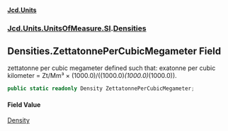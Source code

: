 #### [Jcd.Units](index.md 'index')

### [Jcd.Units.UnitsOfMeasure.SI](Jcd.Units.UnitsOfMeasure.SI.md 'Jcd.Units.UnitsOfMeasure.SI').[Densities](Densities.md 'Jcd.Units.UnitsOfMeasure.SI.Densities')

## Densities.ZettatonnePerCubicMegameter Field

zettatonne per cubic megameter defined such that: exatonne per cubic kilometer = Zt/Mm³ ×
(1000.0)/((1000.0)*(1000.0)*(1000.0)).

```csharp
public static readonly Density ZettatonnePerCubicMegameter;
```

#### Field Value

[Density](Density.md 'Jcd.Units.UnitTypes.Density')